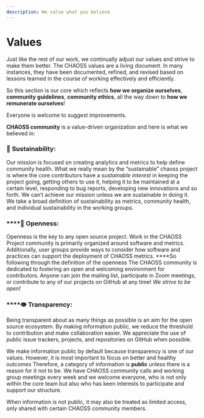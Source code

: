 ```yaml
---
description: We value what you believe
---
```


# Values

Just like the rest of our work, we continually adjust our values and strive to make them better. The CHAOSS values are a living document. In many instances, they have been documented, refined, and revised based on lessons learned in the course of working effectively and efficiently.

So this section is our core which reflects **how we organize ourselves**, **community guidelines**, **community ethics**, all the way down to **how we remunerate ourselves**!

Everyone is welcome to suggest improvements.

**CHAOSS community** is a value-driven organization and here is what we believed in:

### 🌱 **Sustainability:**

Our mission is focused on creating analytics and metrics to help define community health. What we really mean by the “sustainable” chaoss project is where the core contributors have a _sustainable interest_ in keeping the project going, getting others to use it, helping it to be maintained at a certain level, responding to bug reports, developing new innovations and so forth. We can’t achieve our mission unless we are sustainable in doing it. We take a broad definition of sustainability as metrics, community health, and individual sustainability in the working groups.

### \*\*\*\*👐 **Openness:**

Openness is the key to any open source project. Work in the CHAOSS Project community is primarily organized around software and metrics. Additionally, user groups provide ways to consider how software and practices can support the deployment of CHAOSS metrics. ****So following through the definition of the openness The CHAOSS community is dedicated to fostering an open and welcoming environment for contributors. Anyone can join the mailing list, participate in Zoom meetings, or contribute to any of our projects on GitHub at any time! _We strive to be open!_

### \*\*\*\*👁 **Transparency:**

Being transparent about as many things as possible is an aim for the open source ecosystem. By making information public, we reduce the threshold to contribution and make collaboration easier. We appreciate the use of public issue trackers, projects, and repositories on GitHub when possible.

We make information public by default because transparency is one of our values. However, it is most important to focus on better and healthy outcomes Therefore, a category of information is **public** unless there is a reason for it not to be. We have CHAOSS community calls and working group meetings every week and we welcome everyone, who is not only within the core team but also who has keen interests to participate and support our structure. 

When information is not public, it may also be treated as limited access, only shared with certain CHAOSS community members.

